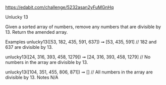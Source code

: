https://edabit.com/challenge/5232asan2yFuMGnHq

Unlucky 13

Given a sorted array of numbers, remove any numbers that are divisible by 13. Return the amended array.

Examples
unlucky13([53, 182, 435, 591, 637]) ➞ [53, 435, 591]
// 182 and 637 are divisible by 13.

unlucky13([24, 316, 393, 458, 1279]) ➞ [24, 316, 393, 458, 1279]
// No numbers in the array are divisible by 13.

unlucky13([104, 351, 455, 806, 871]) ➞ []
// All numbers in the array are divisible by 13.
Notes
N/A